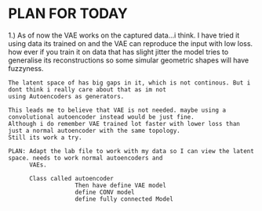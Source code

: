 # PLAN FOR TODAY

1.) As of now the VAE works on the captured data...i think. I have tried it using data its trained on and the VAE can reproduce
    the input with low loss. how ever if you train it on data that has slight jitter the model tries to generalise its 
    reconstructions so some simular geometric shapes will have fuzzyness. 
    
    The latent space of has big gaps in it, which is not continous. But i dont think i really care about that as im not 
    using Autoencoders as generators.
    
    This leads me to believe that VAE is not needed. maybe using a convolutional autoencoder instead would be just fine.
    Although i do remember VAE trained lot faster with lower loss than just a normal autoencoder with the same topology.
    Still its work a try. 
    
    PLAN: Adapt the lab file to work with my data so I can view the latent space. needs to work normal autoencoders and 
          VAEs. 
          
          Class called autoencoder
                       Then have define VAE model 
                       define CONV model
                       define fully connected Model
          
